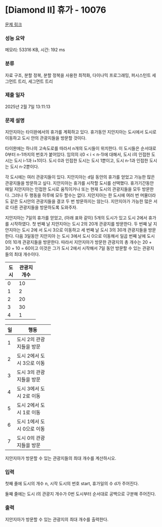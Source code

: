 # [Diamond II] 휴가 - 10076 

[문제 링크](https://www.acmicpc.net/problem/10076) 

### 성능 요약

메모리: 53316 KB, 시간: 192 ms

### 분류

자료 구조, 분할 정복, 분할 정복을 사용한 최적화, 다이나믹 프로그래밍, 퍼시스턴트 세그먼트 트리, 세그먼트 트리

### 제출 일자

2025년 2월 7일 13:11:13

### 문제 설명

<p>지안지아는 타이완에서의 휴가를 계획하고 있다. 휴가동안 지안지아는 도시에서 도시로 이동하고 도시 안의 관광지들을 방문할 것이다.</p>

<p>타이완에는 하나의 고속도로를 따라서 n개의 도시들이 위치한다. 이 도시들은 순서대로 0부터 n-1까지의 번호가 붙어있다. 임의의 i(0 < i < n-1)에 대해서, 도시 i의 인접한 도시는 도시 i-1과 i+1이다. 도시 0과 인접한 도시는 도시 1뿐이고, 도시 n-1과 인접한 도시는 도시 n-2뿐이다.</p>

<p>각 도시에는 여러 관광지들이 있다. 지안지아는 d일 동안의 휴가를 얻었고 가능한 많은 관광지들을 방문하고 싶다. 지안지아는 휴가를 시작할 도시를 선택했다. 휴가기간동안 매일 지안지아는 인접한 도시로 움직이거나 또는 현재 도시의 관광지들을 모두 방문한다. 그러나 두 행동을 하루에 모두 할수는 없다. 지안지아는 한 도시에 여러 번 머물더라도 같은 도시안의 관광지들을 결코 두 번 방문하지는 않는다. 지안지아가 가능한 많은 서로 다른 관광지들을 방문하도록 도와주자.</p>

<p>지안지아는 7일의 휴가를 얻었고, (아래 표와 같이) 5개의 도시가 있고 도시 2에서 휴가를 시작하였다. 첫 번째 날 지안지아는 도시 2의 20개 관광지를 방문한다. 두 번째 날 지안지아는 도시 2에 서 도시 3으로 이동하고 세 번째 날 도시 3의 30개 관광지들을 방문한다. 다음 3일동안 지안지아 는 도시 3에서 도시 0으로 이동해서 일곱 번째 날에 도시 0의 10개 관광지들을 방문한다. 따라서 지안지아가 방문한 관광지의 총 개수는 20 + 30 + 10 = 60이고 이것은 그가 도시 2에서 시작해서 7일 동안 방문할 수 있는 관광지들의 최대 개수이다.</p>

<table class="table table-bordered" style="width:20%">
	<thead>
		<tr>
			<th>도시</th>
			<th>관광지 개수</th>
		</tr>
	</thead>
	<tbody>
	</tbody>
	<tbody>
		<tr>
			<td>0</td>
			<td>10</td>
		</tr>
		<tr>
			<td>1</td>
			<td>2</td>
		</tr>
		<tr>
			<td>2</td>
			<td>20</td>
		</tr>
		<tr>
			<td>3</td>
			<td>30</td>
		</tr>
		<tr>
			<td>4</td>
			<td>1</td>
		</tr>
	</tbody>
</table>

<table class="table table-bordered" style="width:30%">
	<thead>
		<tr>
			<th>일</th>
			<th>행동</th>
		</tr>
	</thead>
	<tbody>
	</tbody>
	<tbody>
		<tr>
			<td>1</td>
			<td>도시 2의 관광지들을 방문</td>
		</tr>
		<tr>
			<td>2</td>
			<td>도시 2에서 도시 3으로 이동</td>
		</tr>
		<tr>
			<td>3</td>
			<td>도시 3의 관광지들을 방문</td>
		</tr>
		<tr>
			<td>4</td>
			<td>도시 3에서 도시 2로 이동</td>
		</tr>
		<tr>
			<td>5</td>
			<td>도시 2에서 도시 1로 이동</td>
		</tr>
		<tr>
			<td>6</td>
			<td>도시 1에서 도시 0으로 이동</td>
		</tr>
		<tr>
			<td>7</td>
			<td>도시 0의 관광지들을 방문</td>
		</tr>
	</tbody>
</table>

<p>지안지아가 방문할 수 있는 관광지들의 최대 개수를 계산하시오.</p>

### 입력 

 <p>첫째 줄에 도시의 개수 n, 시작 도시의 번호 start, 휴가일의 수 d가 주어진다.</p>

<p>둘째 줄에는 도시 i의 관광지 개수가 0번 도시부터 순서대로 공백으로 구분해 주어진다.</p>

### 출력 

 <p>지안지아가 방문할 수 있는 관광지의 최대 개수를 출력한다.</p>

